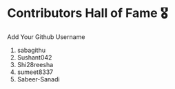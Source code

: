 # Contributors Hall of Fame 🎖
Add Your Github Username

1. sabagithu
2. Sushant042
3. Shi28reesha
4. sumeet8337
5. Sabeer-Sanadi








